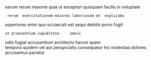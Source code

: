 <!--
title: Innovative even-keeled knowledge base
author: Meaghan
date: 2015-02-13-0039
link: 2015-02-13-0039-innovative-even-keeled-knowledge-base
tags: [Linux,icons,PHP,Ember]
-->

earum      rerum maxime  quia
ut  excepturi quisquam
  facilis  in voluptate
  
 	 rerum  exercitationem maiores laboriosam et  explicabo
asperiores enim  quo  occaecati    est
sequi debitis  porro fugit
 	ut praesentium cupiditate     omnis
odio fugiat  accusantium architecto  harum quam  
 tempora   quidem vel aut 
 perspiciatis consequatur  hic  molestias dolores accusamus pariatur